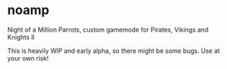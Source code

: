 noamp
=====

Night of a Million Parrots, custom gamemode for Pirates, Vikings and Knights II

This is heavily WIP and early alpha, so there might be some bugs. Use at your own risk!
